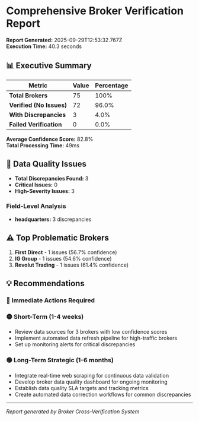 # Comprehensive Broker Verification Report

**Report Generated:** 2025-09-29T12:53:32.767Z  
**Execution Time:** 40.3 seconds  

## 📊 Executive Summary

| Metric | Value | Percentage |
|--------|-------|------------|
| **Total Brokers** | 75 | 100% |
| **Verified (No Issues)** | 72 | 96.0% |
| **With Discrepancies** | 3 | 4.0% |
| **Failed Verification** | 0 | 0.0% |

**Average Confidence Score:** 82.8%  
**Total Processing Time:** 49ms  

## 🚨 Data Quality Issues

- **Total Discrepancies Found:** 3
- **Critical Issues:** 0
- **High-Severity Issues:** 3

### Field-Level Analysis
- **headquarters:** 3 discrepancies

## ⚠️ Top Problematic Brokers
1. **First Direct** - 1 issues (56.7% confidence)
2. **IG Group** - 1 issues (54.6% confidence)
3. **Revolut Trading** - 1 issues (61.4% confidence)

## 💡 Recommendations

### 🔴 Immediate Actions Required


### 🟡 Short-Term (1-4 weeks)
- Review data sources for 3 brokers with low confidence scores
- Implement automated data refresh pipeline for high-traffic brokers
- Set up monitoring alerts for critical discrepancies

### 🟢 Long-Term Strategic (1-6 months)
- Integrate real-time web scraping for continuous data validation
- Develop broker data quality dashboard for ongoing monitoring
- Establish data quality SLA targets and tracking metrics
- Create automated data correction workflows for common discrepancies

---
*Report generated by Broker Cross-Verification System*
